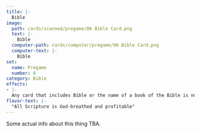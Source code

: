 ```yaml
---
title: |-
  Bible
image: 
  path: cards/scanned/pregame/06 Bible Card.png
  text: |-
    Bible
  computer-path: cards/computer/pregame/06 Bible Card.png
  computer-text: |-
    Bible
set:
  name: Pregame
  number: 6
category: Bible
effects: 
- |-
  Any card that includes Bible or the name of a book of the Bible is now tripled in effect.
flavor-text: |-
  "All Scripture is God-breathed and profitable"
---
```

Some actual info about this thing TBA.
